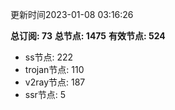更新时间2023-01-08 03:16:26

**总订阅: 73**
**总节点: 1475**
**有效节点: 524**
- ss节点: 222
- trojan节点: 110
- v2ray节点: 187
- ssr节点: 5
